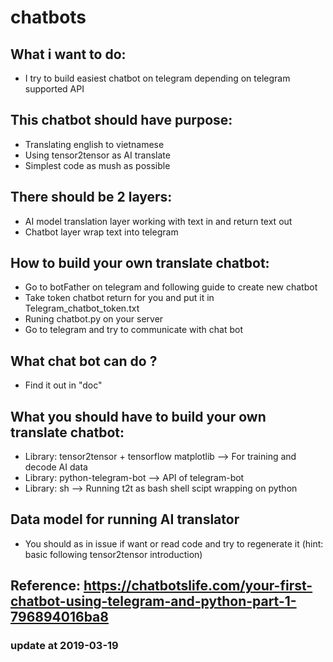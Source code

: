 # chatbots

## What i want to do:
- I try to build easiest chatbot on telegram depending on telegram supported API

## This chatbot should have purpose:
- Translating english to vietnamese
- Using tensor2tensor as AI translate
- Simplest code as mush as possible

## There should be 2 layers:
- AI model translation layer working with text in and return text out
- Chatbot layer wrap text into telegram

## How to build your own translate chatbot:
- Go to botFather on telegram and following guide to create new chatbot
- Take token chatbot return for you and put it in Telegram_chatbot_token.txt
- Runing chatbot.py on your server
- Go to telegram and try to communicate with chat bot

## What chat bot can do ?
- Find it out in "doc"

## What you should have to build your own translate chatbot:
- Library: tensor2tensor + tensorflow matplotlib --> For training and decode AI data
- Library: python-telegram-bot --> API of telegram-bot
- Library: sh --> Running t2t as bash shell scipt wrapping on python

## Data model for running AI translator
- You should as in issue if want or read code and try to regenerate it (hint: basic following tensor2tensor introduction)

## Reference: https://chatbotslife.com/your-first-chatbot-using-telegram-and-python-part-1-796894016ba8

### update at 2019-03-19
